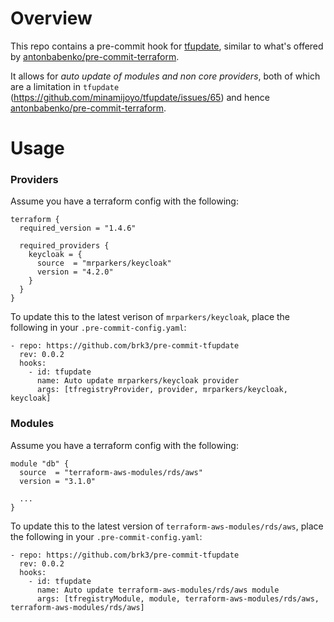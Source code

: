 # Overview

This repo contains a pre-commit hook for [tfupdate](https://github.com/minamijoyo/tfupdate), similar
to what's offered by [antonbabenko/pre-commit-terraform](https://github.com/antonbabenko/pre-commit-terraform).

It allows for *auto update of modules and non core providers*, both of which are a limitation in
`tfupdate` (https://github.com/minamijoyo/tfupdate/issues/65) and hence [antonbabenko/pre-commit-terraform](https://github.com/antonbabenko/pre-commit-terraform).

# Usage

### Providers

Assume you have a terraform config with the following:
```
terraform {
  required_version = "1.4.6"

  required_providers {
    keycloak = {
      source  = "mrparkers/keycloak"
      version = "4.2.0"
    }
  }
}
```

To update this to the latest verison of `mrparkers/keycloak`, place the
following in your `.pre-commit-config.yaml`:

```
- repo: https://github.com/brk3/pre-commit-tfupdate
  rev: 0.0.2
  hooks:
    - id: tfupdate
      name: Auto update mrparkers/keycloak provider
      args: [tfregistryProvider, provider, mrparkers/keycloak, keycloak]
```

### Modules

Assume you have a terraform config with the following:
```
module "db" {
  source  = "terraform-aws-modules/rds/aws"
  version = "3.1.0"

  ...
}
```

To update this to the latest version of `terraform-aws-modules/rds/aws`, place
the following in your `.pre-commit-config.yaml`:

```
- repo: https://github.com/brk3/pre-commit-tfupdate
  rev: 0.0.2
  hooks:
    - id: tfupdate
      name: Auto update terraform-aws-modules/rds/aws module
      args: [tfregistryModule, module, terraform-aws-modules/rds/aws, terraform-aws-modules/rds/aws]
```
